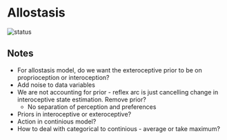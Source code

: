 # Allostasis

![status](https://img.shields.io/badge/status-development-orange)

## Notes

- For allostasis model, do we want the exteroceptive prior to be on proprioception or interoception? 
- Add noise to data variables
- We are not accounting for prior - reflex arc is just cancelling change in interoceptive state estimation. Remove prior?
  - No separation of perception and preferences
- Priors in interoceptive or exteroceptive?
- Action in continious model?
- How to deal with categorical to continious - average or take maximum?